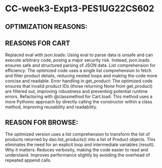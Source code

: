 # CC-week3-Expt3-PES1UG22CS602
## OPTIMIZATION REASONS:
## REASONS FOR CART
Replaced eval with json.loads: Using eval to parse data is unsafe and can execute arbitrary code, posing a major security risk. Instead, json.loads ensures safe and structured parsing of JSON data.
List comprehension for efficiency: The optimized code uses a single list comprehension to fetch and filter product details, reducing nested loops and making the code more concise and readable.
Error handling in get_product: The optimized code ensures that invalid product IDs (those returning None from get_product) are filtered out, improving robustness and preventing potential runtime errors.
Refactoring with @classmethod for Cart.load: This method uses a more Pythonic approach by directly calling the constructor within a class method, improving reusability and readability.


## REASON FOR BROWSE:
The optimized version uses a list comprehension to transform the list of products returned by dao.list_products() into a list of Product objects. This eliminates the need for an explicit loop and intermediate variables (result).
Why it matters:
Reduces verbosity, making the code easier to read and understand.
Improves performance slightly by avoiding the overhead of repeated append calls.
